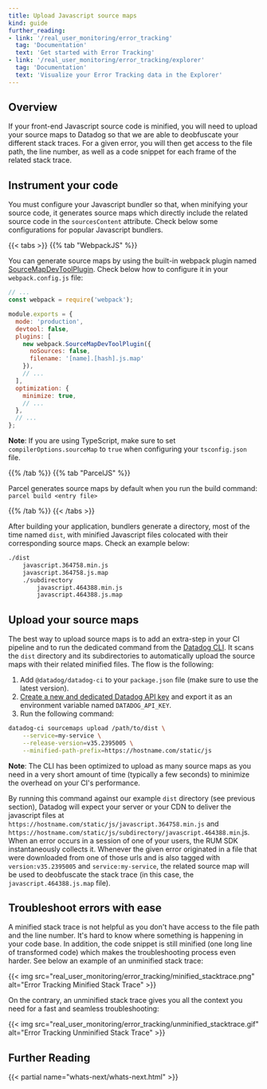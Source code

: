 ```yaml
---
title: Upload Javascript source maps
kind: guide
further_reading:
- link: '/real_user_monitoring/error_tracking'
  tag: 'Documentation'
  text: 'Get started with Error Tracking'
- link: '/real_user_monitoring/error_tracking/explorer'
  tag: 'Documentation'
  text: 'Visualize your Error Tracking data in the Explorer'
---
```


## Overview

If your front-end Javascript source code is minified, you will need to upload your source maps to Datadog so that we are able to deobfuscate your different stack traces. For a given error, you will then get access to the file path, the line number, as well as a code snippet for each frame of the related stack trace.

## Instrument your code
You must configure your Javascript bundler so that, when minifying your source code, it generates source maps which directly include the related source code in the `sourcesContent` attribute. Check below some configurations for popular Javascript bundlers.

{{< tabs >}}
{{% tab "WebpackJS" %}}

You can generate source maps by using the built-in webpack plugin named [SourceMapDevToolPlugin][1]. Check below how to configure it in your `webpack.config.js` file:

```javascript
// ...
const webpack = require('webpack');

module.exports = {
  mode: 'production',
  devtool: false,
  plugins: [
    new webpack.SourceMapDevToolPlugin({
      noSources: false,
      filename: '[name].[hash].js.map'
    }),
    // ...
  ],
  optimization: {
    minimize: true,
    // ...
  },
  // ...
};
```

**Note**: If you are using TypeScript, make sure to set `compilerOptions.sourceMap` to `true` when configuring your `tsconfig.json` file.

{{% /tab %}}
{{% tab "ParcelJS" %}}

Parcel generates source maps by default when you run the build command: `parcel build <entry file>`

{{% /tab %}}
{{< /tabs >}}

After building your application, bundlers generate a directory, most of the time named `dist`, with minified Javascript files colocated with their corresponding source maps. Check an example below:

```bash
./dist
    javascript.364758.min.js
    javascript.364758.js.map
    ./subdirectory
        javascript.464388.min.js
        javascript.464388.js.map
```

## Upload your source maps

The best way to upload source maps is to add an extra-step in your CI pipeline and to run the dedicated command from the [Datadog CLI][2]. It scans the `dist` directory and its subdirectories to automatically upload the source maps with their related minified files. The flow is the following:

1. Add `@datadog/datadog-ci` to your `package.json` file (make sure to use the latest version).
2. [Create a new and dedicated Datadog API key][3] and export it as an environment variable named `DATADOG_API_KEY`.
3. Run the following command:
```bash
datadog-ci sourcemaps upload /path/to/dist \
	--service=my-service \
	--release-version=v35.2395005 \
	--minified-path-prefix=https://hostname.com/static/js
```

**Note**: The CLI has been optimized to upload as many source maps as you need in a very short amount of time (typically a few seconds) to minimize the overhead on your CI's performance.

By running this command against our example `dist` directory (see previous section), Datadog will expect your server or your CDN to deliver the javascript files at `https://hostname.com/static/js/javascript.364758.min.js` and `https://hostname.com/static/js/subdirectory/javascript.464388.min`.js.  When an error occurs in a session of one of your users, the RUM SDK instantaneously collects it. Whenever the given error originated in a file that were downloaded from one of those urls and is also tagged with `version:v35.2395005` and `service:my-service`, the related source map will be used to deobfuscate the stack trace (in this case, the `javascript.464388.js.map` file).

## Troubleshoot errors with ease

A minified stack trace is not helpful as you don't have access to the file path and the line number. It's hard to know where something is happening in your code base. In addition, the code snippet is still minified (one long line of transformed code) which makes the troubleshooting process even harder. See below an example of an unminified stack trace:

{{< img src="real_user_monitoring/error_tracking/minified_stacktrace.png" alt="Error Tracking Minified Stack Trace"  >}}

On the contrary, an unminified stack trace gives you all the context you need for a fast and seamless troubleshooting:

{{< img src="real_user_monitoring/error_tracking/unminified_stacktrace.gif" alt="Error Tracking Unminified Stack Trace"  >}}


## Further Reading

{{< partial name="whats-next/whats-next.html" >}}

[1]: https://webpack.js.org/plugins/source-map-dev-tool-plugin/
[2]: https://github.com/DataDog/datadog-ci/tree/master/src/commands/sourcemaps
[3]: https://app.datadoghq.com/account/settings#api
